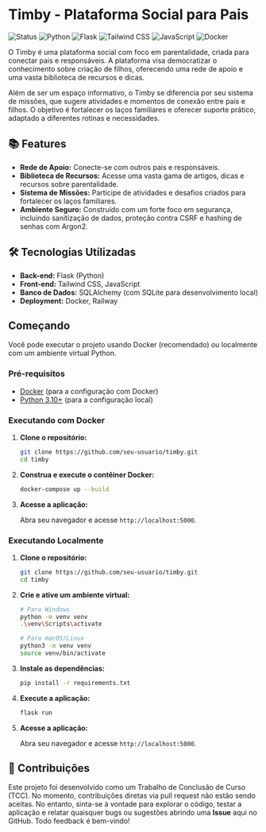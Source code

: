 # Timby - Plataforma Social para Pais

![Status](https://img.shields.io/badge/status-active-success.svg)
![Python](https://img.shields.io/badge/python-3.10+-blue.svg)
![Flask](https://img.shields.io/badge/flask-2.x-blue.svg)
![Tailwind CSS](https://img.shields.io/badge/tailwind%20css-3.x-blue.svg)
![JavaScript](https://img.shields.io/badge/javascript-ES6+-yellow.svg)
![Docker](https://img.shields.io/badge/docker-20.x-blue.svg)

O Timby é uma plataforma social com foco em parentalidade, criada para conectar pais e responsáveis. A plataforma visa democratizar o conhecimento sobre criação de filhos, oferecendo uma rede de apoio e uma vasta biblioteca de recursos e dicas.

Além de ser um espaço informativo, o Timby se diferencia por seu sistema de missões, que sugere atividades e momentos de conexão entre pais e filhos. O objetivo é fortalecer os laços familiares e oferecer suporte prático, adaptado a diferentes rotinas e necessidades.

## 📚 Features

*   **Rede de Apoio:** Conecte-se com outros pais e responsáveis.
*   **Biblioteca de Recursos:** Acesse uma vasta gama de artigos, dicas e recursos sobre parentalidade.
*   **Sistema de Missões:** Participe de atividades e desafios criados para fortalecer os laços familiares.
*   **Ambiente Seguro:** Construído com um forte foco em segurança, incluindo sanitização de dados, proteção contra CSRF e hashing de senhas com Argon2.

## 🛠️ Tecnologias Utilizadas

*   **Back-end:** Flask (Python)
*   **Front-end:** Tailwind CSS, JavaScript
*   **Banco de Dados:** SQLAlchemy (com SQLite para desenvolvimento local)
*   **Deployment:** Docker, Railway

## Começando

Você pode executar o projeto usando Docker (recomendado) ou localmente com um ambiente virtual Python.

### Pré-requisitos

*   [Docker](https://www.docker.com/get-started) (para a configuração com Docker)
*   [Python 3.10+](https://www.python.org/downloads/) (para a configuração local)

### Executando com Docker

1.  **Clone o repositório:**

    ```bash
    git clone https://github.com/seu-usuario/timby.git
    cd timby
    ```

2.  **Construa e execute o contêiner Docker:**

    ```bash
    docker-compose up --build
    ```

3.  **Acesse a aplicação:**

    Abra seu navegador e acesse `http://localhost:5000`.

### Executando Localmente

1.  **Clone o repositório:**

    ```bash
    git clone https://github.com/seu-usuario/timby.git
    cd timby
    ```

2.  **Crie e ative um ambiente virtual:**

    ```bash
    # Para Windows
    python -m venv venv
    .\venv\Scripts\activate

    # Para macOS/Linux
    python3 -m venv venv
    source venv/bin/activate
    ```

3.  **Instale as dependências:**

    ```bash
    pip install -r requirements.txt
    ```

4.  **Execute a aplicação:**

    ```bash
    flask run
    ```

5.  **Acesse a aplicação:**

    Abra seu navegador e acesse `http://localhost:5000`.

## 🤝 Contribuições

Este projeto foi desenvolvido como um Trabalho de Conclusão de Curso (TCC). No momento, contribuições diretas via pull request não estão sendo aceitas.
No entanto, sinta-se à vontade para explorar o código, testar a aplicação e relatar quaisquer bugs ou sugestões abrindo uma **Issue** aqui no GitHub. Todo feedback é bem-vindo!
